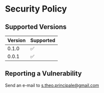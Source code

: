 # Security Policy

## Supported Versions

| Version | Supported          |
| ------- | ------------------ |
| 0.1.0   | :white_check_mark: |
| 0.0.1   | :white_check_mark: |

## Reporting a Vulnerability

Send an e-mail to s.theo.principale@gmail.com
